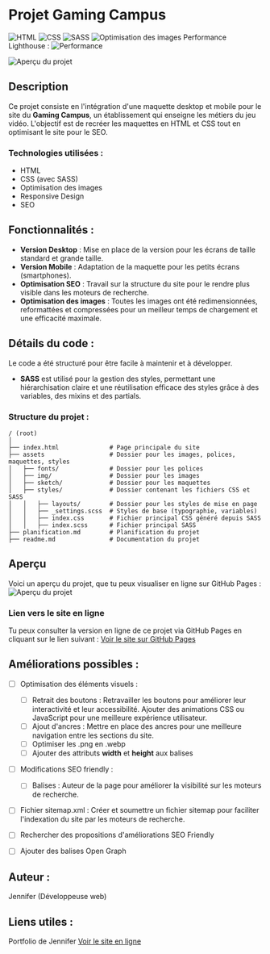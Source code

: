 # Projet Gaming Campus

![HTML](https://img.shields.io/badge/HTML-5-orange) ![CSS](https://img.shields.io/badge/CSS-3-0077B5) ![SASS](https://img.shields.io/badge/CSS%20preprocessor-SASS-CC6699) ![Optimisation des images](https://img.shields.io/badge/Optimisation%20des%20images-Squoosh-blue) 
Performance Lighthouse : ![Performance](https://img.shields.io/badge/Lighthouse-95-brightgreen)

![Aperçu du projet](https://github.com/jhauck67/Projet-Gaming-Campus/blob/main/assets/sketch/aper%C3%A7u.png)

## Description

Ce projet consiste en l'intégration d'une maquette desktop et mobile pour le site du **Gaming Campus**, un établissement qui enseigne les métiers du jeu vidéo. L'objectif est de recréer les maquettes en HTML et CSS tout en optimisant le site pour le SEO.

### Technologies utilisées :

- HTML
- CSS (avec SASS)
- Optimisation des images
- Responsive Design
- SEO

## Fonctionnalités :

- **Version Desktop** : Mise en place de la version pour les écrans de taille standard et grande taille.
- **Version Mobile** : Adaptation de la maquette pour les petits écrans (smartphones).
- **Optimisation SEO** : Travail sur la structure du site pour le rendre plus visible dans les moteurs de recherche.
- **Optimisation des images** : Toutes les images ont été redimensionnées, reformattées et compressées pour un meilleur temps de chargement et une efficacité maximale.

## Détails du code :

Le code a été structuré pour être facile à maintenir et à développer.

- **SASS** est utilisé pour la gestion des styles, permettant une hiérarchisation claire et une réutilisation efficace des styles grâce à des variables, des mixins et des partials.

### Structure du projet :

```plaintext
/ (root)
│
├── index.html              # Page principale du site
├── assets                  # Dossier pour les images, polices, maquettes, styles
│   ├── fonts/              # Dossier pour les polices
│   ├── img/                # Dossier pour les images
│   ├── sketch/             # Dossier pour les maquettes
│   ├── styles/             # Dossier contenant les fichiers CSS et SASS
│   │   ├── layouts/        # Dossier pour les styles de mise en page
│   │   ├── _settings.scss  # Styles de base (typographie, variables)
│   │   ├── index.css       # Fichier principal CSS généré depuis SASS
│   │   ├── index.scss      # Fichier principal SASS
├── planification.md        # Planification du projet
├── readme.md               # Documentation du projet
```

## Aperçu

Voici un aperçu du projet, que tu peux visualiser en ligne sur GitHub Pages :
![Aperçu du projet](https://github.com/jhauck67/Projet-Gaming-Campus/blob/main/assets/sketch/projet-gaming-campus-video.gif)
### Lien vers le site en ligne

Tu peux consulter la version en ligne de ce projet via GitHub Pages en cliquant sur le lien suivant :
[Voir le site sur GitHub Pages](https://jhauck67.github.io/Projet-Gaming-Campus/)

## Améliorations possibles :

- [ ] Optimisation des éléments visuels :

  - [ ] Retrait des boutons : Retravailler les boutons pour améliorer leur interactivité et leur accessibilité. Ajouter des animations CSS ou JavaScript pour une meilleure expérience utilisateur.
  - [ ] Ajout d'ancres : Mettre en place des ancres pour une meilleure navigation entre les sections du site.
  - [ ] Optimiser les .png en .webp
  - [ ] Ajouter des attributs **width** et **height** aux balises <img>

- [ ] Modifications SEO friendly :

  - [ ] Balises <meta> : Auteur de la page pour améliorer la visibilité sur les moteurs de recherche.

- [ ] Fichier sitemap.xml : Créer et soumettre un fichier sitemap pour faciliter l'indexation du site par les moteurs de recherche.

- [ ] Rechercher des propositions d'améliorations SEO Friendly

- [ ] Ajouter des balises Open Graph

## Auteur :

Jennifer (Développeuse web)

## Liens utiles :

Portfolio de Jennifer
[Voir le site en ligne](https://jhauck67.github.io/Projet-Gaming-Campus/)

